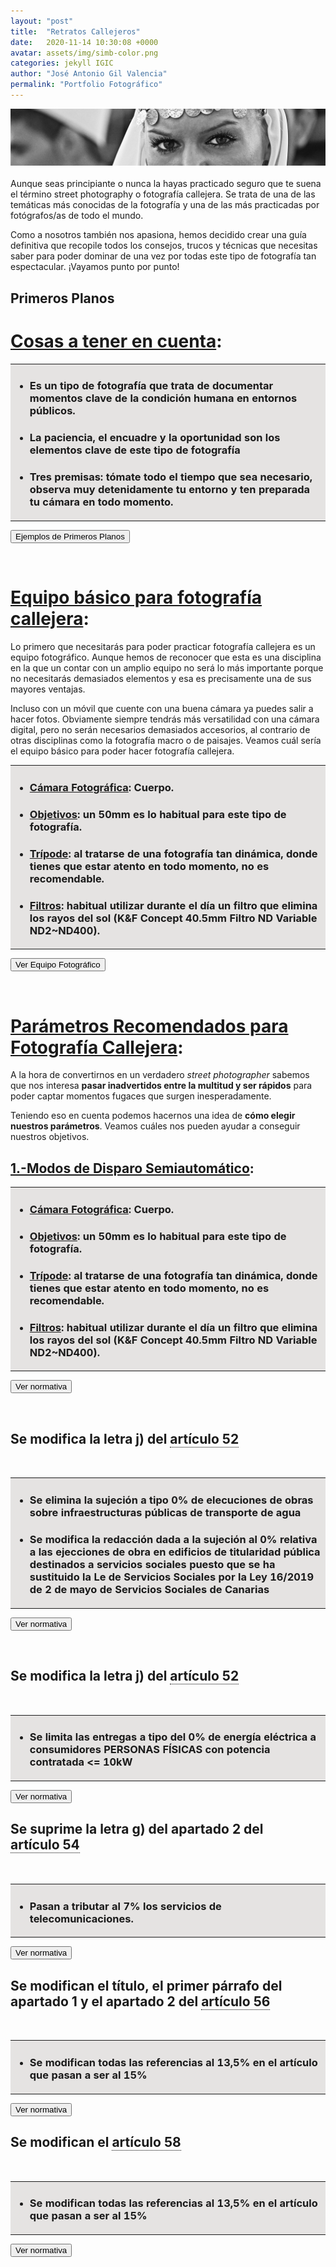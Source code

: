 ```yaml
---
layout: "post"
title:  "Retratos Callejeros"
date:   2020-11-14 10:30:08 +0000
avatar: assets/img/simb-color.png
categories: jekyll IGIC
author: "José Antonio Gil Valencia"
permalink: "Portfolio Fotográfico"
---
```

<style>
    .tooltip {
    position: relative;
    display: inline-block;
    border-bottom: 1px dotted black;
    }

    .tooltip .tooltiptext {
    visibility: hidden;
    width: 300px;
    background-color: black;
    color: #fff;
    text-align: left;
    border-radius: 6px;
    padding: 10px 10px;

    /* Position the tooltip */
    position: absolute;
    right: 100%;
    z-index: 1;
    }

    .tooltip:hover .tooltiptext {
    visibility: visible;
    }

</style>

<center>
<img src="src/retratos_01.jpg">
</center>
<br>
Aunque seas principiante o nunca la hayas practicado seguro que te suena el término street photography o fotografía callejera. Se trata de una de las temáticas más conocidas de la fotografía y una de las más practicadas por fotógrafos/as de todo el mundo.

Como a nosotros también nos apasiona, hemos decidido crear una guía definitiva que recopile todos los consejos, trucos y técnicas que necesitas saber para poder dominar de una vez por todas este tipo de fotografía tan espectacular. ¡Vayamos punto por punto!
    
<h2>Primeros Planos</h2>

<!--DIAPOSITIVA 1----------------------------------->
<h1><u>Cosas a tener en cuenta</u>:</h1>

<table>
    <tr>
        <td style="background-color:#E5E3E2">
            <ul>
                <li><h3>Es un tipo de fotografía que trata de documentar <b>momentos clave de la condición humana</b> en entornos públicos.</h3></li>
                <li><h3><b>La paciencia, el encuadre y la oportunidad </b> son los elementos clave de este tipo de fotografía</h3></li>
                <li><h3>Tres premisas: tómate todo el tiempo <b>que sea necesario</b>, <b>observa</b> muy detenidamente tu entorno y ten <b>preparada tu cámara en todo                             momento</b>.</h3></li>
            </ul>
        </td>
    </tr>
</table>

<button type="button" id="btn1dp1" onclick="diapo('1')" style="display:block">Ejemplos de Primeros Planos</button>
<button type="button" id="btn2dp1" onclick="diapob('1')" style="display:none">Ocultar Ejemplos</button>

<div id="diapo1" style="display:none">
        <table>
        <tr>
            <th>Primer Plano</th>
            <th>Primerísimo Primer Plano</th>
        </tr>
        <tr>
            <td valign="top">
                <center>
                    <img src="src/retratos_ejemplo_01.jpg">
                </center> 
            </td>
            <td valign="top">
                 <center>
                    <img src="src/retratos_ejemplo_02.jpg">
                </center> 
            </td>
        </tr>
        </table>
</div>
<br>

<!--DIAPOSITIVA 2----------------------------------->
<h1><u>Equipo básico para fotografía callejera</u>:</h1>

Lo primero que necesitarás para poder practicar fotografía callejera es un equipo fotográfico. Aunque hemos de reconocer que esta es una disciplina en la que un contar con un amplio equipo no será lo más importante porque no necesitarás demasiados elementos y esa es precisamente una de sus mayores ventajas.

Incluso con un móvil que cuente con una buena cámara ya puedes salir a hacer fotos. Obviamente siempre tendrás más versatilidad con una cámara digital, pero no serán necesarios demasiados accesorios, al contrario de otras disciplinas como la fotografía macro o de paisajes. Veamos cuál sería el equipo básico para poder hacer fotografía callejera.

<table>
    <tr>
        <td style="background-color:#E5E3E2">
            <ul>
                <li><h3><b><u>Cámara Fotográfica</u></b>: Cuerpo.</h3></li>
                <li><h3><b><u>Objetivos</u></b>: un <b>50mm</b> es lo habitual para este tipo de fotografía. </h3></li>
                <li><h3><b><u>Trípode</u></b>: al tratarse de una fotografía tan dinámica, donde tienes que estar atento en todo momento, no es recomendable. </h3></li>
                <li><h3><b><u>Filtros</u></b>: habitual utilizar durante el día un filtro que elimina los rayos del sol (K&F Concept 40.5mm Filtro ND Variable ND2~ND400). </h3></li>
            </ul>
        </td>
    </tr>
</table>

<button type="button" id="btn1dp2" onclick="diapo('2')" style="display:block">Ver Equipo Fotográfico</button>
<button type="button" id="btn2dp2" onclick="diapob('2')" style="display:none">Ocultar Equipo</button>

<div id="diapo2" style="display:none">
    <table>
    <tr>
        <th>Cuerpo de la Cámara Canon 6D Mark1</th>
        <th>Objetivo Canon 50mm 1.2 Serie L</th>
        <th>Filtro K&F Concept ND</th>
    </tr>
    <tr>
        <td valign="top">
            <center>
                   <img src="src/cuerpoCamara.jpg">
                </center> 
        </td>
        <td valign="top">
             <center>
                    <img src="src/objetivoCamara.jpg">
                </center> 
        </td>
        <td valign="top">
            <center>
                    <img src="src/filtroCamara.jpg">
                </center> 
        </td>
    </tr>
    </table>
</div>


<br>

<!--DIAPOSITIVA 3----------------------------------->
<h1><u>Parámetros Recomendados para Fotografía Callejera</u>:</h1>

A la hora de convertirnos en un verdadero <i>street photographer</i> sabemos que nos interesa <b>pasar inadvertidos entre la multitud y ser rápidos</b> para poder captar momentos fugaces que surgen inesperadamente.

Teniendo eso en cuenta podemos hacernos una idea de <b>cómo elegir nuestros parámetros</b>. Veamos cuáles nos pueden ayudar a conseguir nuestros objetivos.

<h2><u>1.-Modos de Disparo Semiautomático</u>:</h2>

<table>
    <tr>
        <td style="background-color:#E5E3E2">
            <ul>
                <li><h3><b><u>Cámara Fotográfica</u></b>: Cuerpo.</h3></li>
                <li><h3><b><u>Objetivos</u></b>: un <b>50mm</b> es lo habitual para este tipo de fotografía. </h3></li>
                <li><h3><b><u>Trípode</u></b>: al tratarse de una fotografía tan dinámica, donde tienes que estar atento en todo momento, no es recomendable. </h3></li>
                <li><h3><b><u>Filtros</u></b>: habitual utilizar durante el día un filtro que elimina los rayos del sol (K&F Concept 40.5mm Filtro ND Variable ND2~ND400). </h3></li>
            </ul>
        </td>
    </tr>
</table>

<button type="button" id="btn1dp3" onclick="diapo('3')" style="display:block">Ver normativa</button>
<button type="button" id="btn2dp3" onclick="diapob('3')" style="display:none">Ocultar normativa</button>

<div id="diapo3" style="display:none">
    <table>
    <tr>
        <th>Redacción Anterior</th>
        <th>Nueva Redacción</th>
    </tr>
    <tr>
        <td valign="top">
            Las entregas de bienes y las prestaciones de servicios, así como las importaciones de bienes,<span style="color:red"> con destino</span> a la captación de aguas superficiales, a la captación de aguas  de las nieblas, al alumbramiento de las subterráneas o a la producción industrial de agua, así como a la realización de infraestructuras de almacenamiento de agua y del servicio público de transporte del agua.
        </td>
        <td valign="top">
            Las entregas de bienes y las prestaciones de servicios, así como las importaciones de bienes,<span style="color:blue"> que se destine directamente por el adquirente o importador</span> a la captación de aguas superficiales, a la captación de aguas de las nieblas, al alumbramiento de las subterráneas o a la producción industrial de agua, así como a la realización de infraestructuras de almacenamiento de agua y del servicio público de transporte del agua.  
        </td>
    </tr>
    </table>
</div>

<br>

<!--DIAPOSITIVA 4----------------------------------->
<h2>Se modifica la letra j) del 
    <div class="tooltip">artículo 52 
        <span class="tooltiptext"><b>Artículo 52.- Tipo de gravamen cero</b></span> 
    </div></h2>
<br>

<table>
    <tr>
        <td style="background-color:#E5E3E2">
            <ul>
                <li><h3>Se elimina la sujeción a tipo 0% de <b>elecuciones de obras sobre infraestructuras públicas de transporte de agua</b></h3></li>
                <li><h3>Se modifica la redacción dada a la sujeción al 0% <b>relativa a las ejecciones de obra en edificios de titularidad pública destinados a servicios sociales</b> puesto que se ha sustituido la Le de Servicios Sociales por la Ley 16/2019 de 2 de mayo de Servicios Sociales de Canarias</h3></li>  
            </ul>
        </td>
    </tr>
</table>

<button type="button" id="btn1dp4" onclick="diapo('4')" style="display:block">Ver normativa</button>
<button type="button" id="btn2dp4" onclick="diapob('4')" style="display:none">Ocultar normativa</button>

<div id="diapo4" style="display:none">

    <table>
    <tr>
        <th>Redacción Anterior</th>
        <th>Nueva Redacción</th>
    </tr>
    <tr>
        <td valign="top">j) Las ejecuciones de obras, con o sin aportación de materiales, consecuencia de contratos directamente formalizados entre una Administración pública y el                       contratista, que tengan por objeto la construcción y/o ampliación de obras de equipamiento comunitario.<br>
                            A los efectos de lo dispuesto en esta letra y en la anterior, se entenderá por equipamiento comunitario exclusivamente aquél que consiste en:
                            <ul>
                                <li>Las infraestructuras públicas de telecomunicaciones y las instalaciones que estén vinculadas a ellas.</li>
                                <li style="color:red">Las infraestructuras públicas de transporte del agua.</li>
                                <li>Las infraestructuras públicas de generación y transmisión de electricidad.</li>
                                <li>Las infraestructuras públicas ferroviarias, comprendiendo tanto aquellas en las que la Administración pública competente sea quien las promueva directamente, como cuando la misma actúe de manera indirecta a través de otra entidad que, no teniendo la consideración de Administración pública, sea quien ostente, mediante cualquier título administrativo habilitante concedido por parte de la Administración pública, la capacidad necesaria para contratar la realización de dichas infraestructuras.</li>
                                <li>Las potabilizadoras, desalinizadoras y depuradoras de titularidad pública.</li>
                                <li>Los centros docentes de titularidad pública.</li>
                                <li>Los centros integrantes de la red hospitalaria de titularidad pública.</li>
                                <li>Los puertos, aeropuertos e instalaciones portuarias y aeroportuarias de titularidad pública.</li>
                                <li style="color:red">Los edificios de titularidad pública destinados a servicios sociales especializados en los términos previstos en la Ley 9/1987, de 28 de abril, de servicios sociales.</li>
                                <li>Las afectas al cumplimiento de las competencias legales mínimas de las Administraciones Públicas Canarias.</li>
                                <br><br> A los efectos de lo dispuesto en esta  letra y en la anterior, se entenderá por obras de ampliación aquella que determinen el aumento de la superficie útil del equipamiento comunitario, producido mediante cerramiento de parte descubierta o por cualquier otro medio en vuelo, subsuelo o superficie anexa a la construcción, de forma  permanente y durante todas las épocas del año, incrementando la capacidad de utilización del equipamiento para el fin al que se ha destinado; asimismo, se entenderá por ampliación el incremento de las infraestructuras que permita incrementar la producción de bienes públicos a la que las mismas se destinan. Por el consejero competente en materia tributaria se determinarán las condiciones que deban cumplir las obras de equipamiento comunitario para ser entendidas como de ampliación de conformidad con este precepto. <br><br>No se incluyen, en ningún caso, las obras de conservación, reformas, rehabilitación, o mejora de las infraestructuras citadas anteriormente.<br> <br>La aplicación del tipo cero a las operaciones a que se refiere la presente letra y la anterior exigirá el previo reconocimiento por parte de la Administración Tributaria Canaria, en los términos que establezca el consejero competente en materia tributaria.
                            </ul>
        </td>
        <td valign="top"> j) Las ejecuciones de obras, con o sin aportación de materiales, consecuencia de contratos directamente formalizados entre una Administración pública y el                       contratista, que tengan por objeto la construcción y/o ampliación de obras de equipamiento comunitario. <br>A los efectos de lo dispuesto en esta letra                       y en la anterior, se entenderá por equipamiento comunitario exclusivamente aquél que consiste en:
                            <ul>
                                <li>Las infraestructuras públicas de telecomunicaciones y las instalaciones que estén vinculadas a ellas</li>
                                <li>Las infraestructuras públicas de generación y transmisión de electricidad.</li>
                                <li>Las infraestructuras públicas ferroviarias, comprendiendo tanto aquellas en las que la Administración pública competente sea quienlas promueva directamente, como cuando la misma actúe de manera indirecta a través de otra entidad que, no teniendo la consideración de Administración pública, sea quien ostente, mediante cualquier título administrativo habilitante concedido por parte de la Administración pública, la capacidad necesaria para  contratar la realización de dichas infraestructuras.</li>
                                <li>Las depuradoras de titularidad pública.</li>
                                <li>Los centros docentes de titularidad pública.</li>
                                <li>Los centros integrantes de la red hospitalaria de titularidad pública.</li>
                                <li>Los puertos, aeropuertos e instalaciones portuarias y aeroportuarias de titularidad pública.</li>
                                <li style="color:blue">Los edificios de titularidad pública destinados a servicios sociales especializados en los términos previstos en la Ley 16/2019, de 2 de mayo, de Servicios Sociales de Canarias.</li>
                                <li>Las afectas al cumplimiento de las competencias legales mínimas de las Administraciones Públicas Canarias.</li>
                                <br><br>A los efectos de lo dispuesto en esta letra y en la anterior,<b> se entenderá por obras de ampliación aquella que determinen el aumento de la superficie útil del equipamiento comunitario</b>, producido mediante cerramiento de parte descubierta o por cualquier otro medio en vuelo, subsuelo o superficie anexa a la construcción, de forma permanente y durante todas las épocas del año,<b> incrementando la capacidad de utilización del equipamiento para el fin al que se ha destinado; asimismo</b>, se entenderá por <b>ampliación el incremento de las infraestructuras que permita incrementar la producción de bienes públicos a la que las mismas se destinan</b>. Por el consejero competente en materia tributaria se determinarán las condiciones que deban cumplir las obras de equipamiento comunitario para ser entendidas como de ampliación de conformidad con este precepto.
                                <br><br><b>No se incluyen, en ningún caso, las obras de conservación</b>, reformas, rehabilitación, o mejora de las infraestructuras citadas anteriormente. 
                                <br><br>La aplicación del tipo cero a las operaciones a que se refiere la presente letra y la anterior <b>exigirá el previo reconocimiento</b> por parte de la Agencia Tributaria Canaria, en los términos que establezca el consejero competente en materia tributaria.
                            </ul>
        </td>
    </tr>
    </table>
</div>
<br>

<!--DIAPOSITIVA 5----------------------------------->

<h2>Se modifica la letra j) del 
    <div class="tooltip">artículo 52 
        <span class="tooltiptext"><b>Artículo 52.- Tipo de gravamen cero</b></span> 
    </div></h2>
<br>
<table>
    <tr>
        <td style="background-color:#E5E3E2">
            <ul>
                <li><h3>Se limita las entregas a tipo del 0% de <b>energía eléctrica a consumidores PERSONAS FÍSICAS con potencia contratada <= 10kW</b></h3></li>
            </ul>
        </td>
    </tr>
</table>

<button type="button" id="btn1dp5" onclick="diapo('5')" style="display:block">Ver normativa</button>
<button type="button" id="btn2dp5" onclick="diapob('5')" style="display:none">Ocultar normativa</button>

<div id="diapo5" style="display:none">
    <table>
    <tr>
        <th width="50%">Redacción Anterior</th>
        <th>Nueva Redacción</th>
    </tr>
    <tr>
        <td valign="top">
            Las entregas de energía eléctrica realizadas por los comercializadores a los consumidores.
            <br><br>Las definiciones de comercializadores y de consumidores son las contenidas en la Ley 24/2013, de 26 de diciembre, del sector eléctrico.
        </td>
        <td valign="top">
            Las entregas de energía eléctrica realizadas por los comercializadores a consumidores<span style="color:blue"> personas físicas que sean titulares de un punto de suministro de electricidad en su vivienda con potencia contratada igual o inferior a 10 kW. </span>
            <br><br>Las definiciones de comercializadores y consumidores son las contenidas en la Ley 24/2013, de 26 de diciembre, del sector eléctrico.
        </td>
    </tr>
    </table>
</div>


<!--DIAPOSITIVA 6----------------------------------->

<h2>Se suprime la letra g) del apartado 2 del 
    <div class="tooltip">artículo 54 
        <span class="tooltiptext"><b>Artículo 54.- Tipo de gravamen reducido del 3%</b></span> 
    </div></h2>
<br>
<table>
    <tr>
        <td style="background-color:#E5E3E2">
            <ul>
                <li><h3>Pasan a tributar al <b>7% los servicios de telecomunicaciones.</b></h3></li>
            </ul>
        </td>
    </tr>
</table>

<button type="button" id="btn1dp6" onclick="diapo('6')" style="display:block">Ver normativa</button>
<button type="button" id="btn2dp6" onclick="diapob('6')" style="display:none">Ocultar normativa</button>

<div id="diapo6" style="display:none">
    <table>
    <tr>
        <th>Redacción Anterior</th>
        <th>Nueva Redacción</th>
    </tr>
    <tr>
        <td valign="top">2. El tipo de gravamen reducido del 3 por ciento será aplicable a las prestaciones de los servicios que se indican a continuación:
            <ol type="a">
                <li>Suprimida</li>
                <li>Los funerarios efectuados por las empresas funerarias y los cementerios.</li>
                <li>Los transportes terrestres de viajeros y mercancías, incluso los servicios de mudanza.
                    <br>En ningún caso se incluye: 
                    <ul>
                        <li>El servicio de mensajería, recadería y reparto.</li>
                        <li>Los transportes terrestres turísticos en los términos establecidos en la Ley 13/2007, de 17 de mayo, de Ordenación del Transporte por Carretera de Canarias.</li>
                        <li>Los transportes marítimos de pasajeros de carácter turístico, recreativo o de ocio, educativo o de instrucción al que se refiere el artículo 20 de la Ley 12/2007, de 24 de abril, de Ordenación del Transporte Marítimo de Canarias.</li>
                        <li>Los transportes aéreos de carácter turístico, recreativo o de ocio, educativo o de instrucción.</li>
                    </ul>
                </li>
                <li>Los de reparación y adaptación de los vehículos a motor cuya entrega esté sujeta al tipo reducido del 3 por ciento de acuerdo con lo dispuesto en el artículo 59, dos de esta ley.</li>
                <li>Los de ejecución de obra mobiliaria que tenga por objeto la producción de sillas de ruedas para el traslado de personas con discapacidad.</li>
                <li>El acceso a representaciones teatrales, musicales, coreográficas, audiovisuales y cinematográficas, exposiciones y conferencias.</li>
                <li style="color:red">Los servicios de telecomunicaciones </li>
            </ol>
        </td>
        <td valign="top">2. El tipo de gravamen reducido del 3 por ciento será aplicable a las prestaciones de los servicios que se indican a continuación:
            <ol type="a">
                <li>Suprimida</li>
                <li>Los funerarios efectuados por las empresas funerarias y los cementerios.</li>
                <li>Los transportes terrestres de viajeros y mercancías, incluso los servicios de mudanza.
                    <br>En ningún caso se incluye: 
                    <ul>
                        <li>El servicio de mensajería, recadería y reparto.</li>
                        <li>Los transportes terrestres turísticos en los términos establecidos en la Ley 13/2007, de 17 de mayo, de Ordenación del Transporte por Carretera de Canarias.</li>
                        <li>Los transportes marítimos de pasajeros de carácter turístico, recreativo o de ocio, educativo o de instrucción al que se refiere el artículo 20 de la Ley 12/2007, de 24 de abril, de Ordenación del Transporte Marítimo de Canarias.</li>
                        <li>Los transportes aéreos de carácter turístico, recreativo o de ocio, educativo o de instrucción.</li>
                    </ul>
                </li>
                <li>Los de reparación y adaptación de los vehículos a motor cuya entrega esté sujeta al tipo reducido del 3 por ciento de acuerdo con lo dispuesto en el artículo 59, dos de esta ley.</li>
                <li>Los de ejecución de obra mobiliaria que tenga por objeto la producción de sillas de ruedas para el traslado de personas con discapacidad.</li>
                <li>El acceso a representaciones teatrales, musicales, coreográficas, audiovisuales y cinematográficas, exposiciones y conferencias.</li>
            </ol>
        </td>
    </tr>
    </table>
</div>



<!--DIAPOSITIVA 7----------------------------------->

<h2>Se modifican el título, el primer párrafo del apartado 1 y el apartado 2 del 
    <div class="tooltip">artículo 56 
        <span class="tooltiptext"><b>Artículo 56.- Tipo de gravamen incrementado del 13,5%</b></span> 
    </div></h2>
<br>

<!--resumen------------------------------------------>
<table>
    <tr>
        <td style="background-color:#E5E3E2">
            <ul>
                <li><h3>Se modifican todas las referencias al 13,5% en el artículo que pasan a ser al 15%</h3></li>
            </ul>
        </td>
    </tr>
</table>


<!--normativa---------------------------------------->

<button type="button" id="btn1dp7" onclick="diapo('7')" style="display:block">Ver normativa</button>
<button type="button" id="btn2dp7" onclick="diapob('7')" style="display:none">Ocultar normativa</button>

<div id="diapo7" style="display:none">
    <table>
    <tr>
        <th>Redacción Anterior</th>
        <th>Nueva Redacción</th>
    </tr>
    <tr>
        <td valign="top">Artículo 56.- Tipo de gravamen incrementado del 13,5 por ciento.<br><br>
           <span style="color:red"> 1. El tipo de gravamen incrementado del 13,5 por ciento será aplicable a las entregas de los siguientes bienes:<br><br>
            2. El tipo de gravamen incrementado del 13,5 por ciento será aplicable a las prestaciones de los servicios que se indican a continuación:</span>
            <ol type="a">
                <li style="color:red">El arrendamiento de los bienes relacionados en el apartado 1 anterior cuya entrega tribute al tipo incrementado del 13,5 por ciento.</li>
                <li style="color:red"> Las ejecuciones de obras mobiliarias que tengan por objeto la producción de los bienes relacionados en el apartado 1 anterior cuya entrega o importación tributen al tipo incrementado del 13,5 por ciento.</li>
                <li>Las prestaciones de servicios de difusión publicitaria, por cualquier medio, de anuncios de servicios sexuales.</li>
                <li>El arrendamiento, cesión de derechos y producción de las películas calificadas X, así como la exhibición de las mismas.</li>
            </ol>
        </td>
        <td valign="top">Artículo 56. Tipo de gravamen incrementado del 15 por ciento.<br><br>
            <span style="color:blue">1. El tipo de gravamen incrementado del 15 por ciento será aplicable a las entregas de los siguientes bienes:<br><br>
            2. El tipo de gravamen incrementado del 15 por ciento será aplicable a las prestaciones de los servicios que se indican a continuación:</span>
            <ol type="a">
                <li style="color:blue">El arrendamiento de los bienes relacionados en el apartado 1 anterior cuya entrega tribute al tipo incrementado del 13,5 por ciento.</li>
                <li style="color:blue"> Las ejecuciones de obras mobiliarias que tengan por objeto la producción de los bienes relacionados en el apartado 1 anterior cuya entrega o importación tributen al tipo incrementado del 13,5 por ciento.</li>
                <li>Las prestaciones de servicios de difusión publicitaria, por cualquier medio, de anuncios de servicios sexuales.</li>
                <li>El arrendamiento, cesión de derechos y producción de las películas calificadas X, así como la exhibición de las mismas.</li>
            </ol>
        </td>
    </tr>
    </table>
</div>

<!--DIAPOSITIVA 8   ----------------------------------->

<h2>Se modifican el <div class="tooltip">artículo 58 
        <span class="tooltiptext"><b>Artículo 58.- Tipos de gravamen aplicables a las operaciones relacionadas con las viviendas</b></span> 
    </div></h2>
<br>

<!--resumen------------------------------------------>
<table>
    <tr>
        <td style="background-color:#E5E3E2">
            <ul>
                <li><h3>Se modifican todas las referencias al 13,5% en el artículo que pasan a ser al 15%</h3></li>
            </ul>
        </td>
    </tr>
</table>

<!--normativa---------------------------------------->

<button type="button" id="btn1dp8" onclick="diapo('8')" style="display:block">Ver normativa</button>
<button type="button" id="btn2dp8" onclick="diapob('8')" style="display:none">Ocultar normativa</button>

<div id="diapo8" style="display:none">
    <table>
    <tr>
        <th>Redacción Anterior</th>
        <th>Nueva Redacción</th>
    </tr>
    <tr>
        <td width="50%" valign="top">Artículo 58.- Tipos de gravamen aplicables a las operaciones relacionadas con las viviendas.<br><br>
           <ol type="1">Uno.- Tributarán en el Impuesto General Indirecto Canario al tipo impositivo del cero por ciento las siguientes operaciones relacionadas con las viviendas:<br><br>
                <li>Las entregas de viviendas calificadas administrativamente como de protección oficial de régimen especial o de promoción pública, cuando se efectúen por sus promotores, incluidos los garajes y anexos situados en el mismo edificio que se transmitan conjuntamente. A estos efectos, el número de plazas de garaje no podrá exceder de una.<br>En las viviendas de promoción pública será necesario que sean financiadas exclusivamente por la Administración pública con cargo a sus propios recursos.</li>
                <li>Las ejecuciones de obras, con o sin aportación de materiales, consecuencia de contratos directamente formalizados entre el promotor y el contratista, que tengan por objeto la construcción o rehabilitación de las viviendas calificadas administrativamente como de protección oficial de régimen especial.</li>
                <li>Las ejecuciones de obra con o sin aportación de materiales, consecuencia de contratos directamente formalizados entre las Administraciones públicas y el contratista, que tengan por objeto la construcción o rehabilitación de las viviendas calificadas administrativamente como de protección oficial de promoción pública.<br>A los efectos de lo dispuesto en este apartado, se asimilarán a las Administraciones públicas las empresas públicas cuyo objeto sea la construcción o rehabilitación de viviendas sociales</li>
                <li>Las ejecuciones de obra que tengan por objeto la instalación de armarios de cocina y de baño y armarios empotrados para las viviendas a que se refiere el apartado 1 anterior, que sean realizadas como consecuencia de contratos directamente formalizados con el promotor de la construcción o rehabilitación de dichas edificaciones.</li>
                <li>Los arrendamientos de las viviendas previstas en el apartado 1 anterior cuando deriven de un contrato de arrendamiento con opción de compra</li>
            </ol>
            <ol type="1"><br>Dos.- Tributarán en el impuesto general indirecto canario al tipo impositivo reducido del 0% las siguientes operaciones relacionadas con las viviendas:<br><br>
                <li>Las entregas de viviendas calificadas administrativamente como de protección oficial de régimen general, cuando se efectúen por los promotores.</li>
                <li>Las ejecuciones de obras, con o sin aportación de materiales, consecuencia de contratos directamente formalizados entre el promotor y el contratista, que tengan por objeto la construcción o rehabilitación de las viviendas calificadas administrativamente como de protección oficial de régimen general.</li>
                <li>Las ejecuciones de obra, con o sin aportación de materiales, consecuencia de contratos directamente formalizados entre el promotor-constructor y el contratista, que tengan por objeto la autoconstrucción de viviendas calificadas administrativamente como de protección oficial.</li>
                <li> Las ejecuciones de obra que tengan por objeto la instalación de armarios de cocina y de baño y armarios empotrados para las viviendas a que se refieren los apartados 2 y 3 anteriores, que sean realizadas como consecuencia de contratos directamente formalizados con el promotor de la construcción o rehabilitación de dichas viviendas</li>
                <li> Las viviendas que sean adquiridas por las entidades que apliquen el régimen especial previsto en los artículos 48 y 49 de la Ley del Impuesto sobre Sociedades, Texto Refundido aprobado por el Real Decreto Legislativo 4/2004, de 5 de marzo, siempre que a las rentas derivadas de su posterior arrendamiento les sea aplicable la bonificación establecida en el apartado 1 del artículo 54-quinquies de la citada ley. A estos efectos, la entidad adquirente comunicará esta circunstancia al sujeto pasivo con anterioridad al devengo de la operación en  la forma que se determine reglamentariamente.</li>
                <li>Los arrendamientos de las viviendas previstas en el apartado 1 anterior cuando deriven de un contrato de arrendamiento con opción de compra</li>
                <li>La aplicación del tipo reducido previsto en este número exigirá el destino del inmueble a vivienda habitual tal y como está definida en la legislación del impuesto sobre la renta de las personas físicas, y exigirá que el adquiriente entregue al empresario o profesional transmitente una declaración en la que identifique los bienes a que se refiere y manifieste la concurrencia de los requisitos del carácter de vivienda habitual. En el caso de que la entrega del bien se formalice en escritura pública, dicha declaración deberá obligatoriamente incorporarse a esta última.</li>
            </ol>
        </td>
        <td valign="top">Artículo 58.- Tipos de gravamen aplicables a las operaciones relacionadas con las viviendas  <br><br>        
            <ol type="1">Uno. Tributarán al tipo cero las siguientes operaciones relacionadas con las viviendas:<br><br>
                <li>Las entregas de viviendas calificadas administrativamente como de protección oficial de régimen especial, de protección oficial de régimen general o de promoción pública, cuando se efectúen por sus promotores, incluidos los garajes y anexos situados en el mismo edificio que se transmitan conjuntamente. A estos efectos, el número de plazas de garaje no podrá exceder de una.</li><br>En las viviendas de promoción pública será necesario que sean financiadas exclusivamente por la Administración pública con cargo a sus propios recursos.
                <li>Las ejecuciones de obras, con o sin aportación de materiales, consecuencia de contratos directamente formalizados entre el promotor y el contratista, que tengan por objeto la construcción o rehabilitación de las viviendas calificadas administrativamente como de protección oficial de régimen especial o de régimen general.</li>
                <li>Las ejecuciones de obra con o sin aportación de materiales, consecuencia de contratos directamente formalizados entre las Administraciones públicas y el contratista, que tengan por objeto la construcción o rehabilitación de las viviendas calificadas administrativamente como de protección oficial de promoción pública.</li><br>A los efectos de lo dispuesto en este número, se asimilarán a las Administraciones públicas las empresas públicas cuyo objeto sea la construcción o rehabilitación de viviendas sociales.
                <li>Las ejecuciones de obra, con o sin aportación de materiales, consecuencia de contratos directamente formalizados entre el promotorconstructor y el contratista, que tengan por objeto la autoconstrucción de viviendas calificadas administrativamente como de protección oficial.</li>
                <li>Las ejecuciones de obra que tengan por objeto la instalación de armarios de cocina y de baño y armarios empotrados para las viviendas a que se refiere los números 1 y 4 anteriores, que sean realizadas como consecuencia de contratos directamente formalizados con el promotor de la construcción o rehabilitación de dichas edificaciones.</li>
                <li>Las entregas de viviendas que sean adquiridas por las entidades que apliquen el régimen especial previsto en los artículos 48 y 49 de la Ley 27/2014, de 27 de noviembre, del Impuesto sobre Sociedades, siempre que a las rentas derivadas de su posterior arrendamiento les sea aplicable la bonificación establecida en el apartado 1 del artículo 49 de la citada ley. A estos efectos, la entidad adquirente comunicará esta circunstancia al sujeto pasivo con anterioridad al devengo de la operación en la forma que se determine reglamentariamente.</li>
                <li>Los arrendamientos de las viviendas previstas en el número 1 anterior cuando deriven de un contrato de arrendamiento con opción de compra.</li>
            </ol>
        </td>
    </tr>
    </table>
</div>

<script>
function diapo(a) {
  document.getElementById("diapo"+a).style.display = "block";
  document.getElementById("btn1dp"+a).style.display = "none";
  document.getElementById("btn2dp"+a).style.display = "block";

}
function diapob(b) {
  document.getElementById("diapo"+b).style.display = "none";
  document.getElementById("btn1dp"+b).style.display = "block";
  document.getElementById("btn2dp"+b).style.display = "none";

}
</script>
